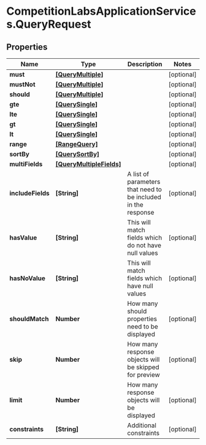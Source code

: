 # CompetitionLabsApplicationServices.QueryRequest

## Properties

Name | Type | Description | Notes
------------ | ------------- | ------------- | -------------
**must** | [**[QueryMultiple]**](QueryMultiple.md) |  | [optional] 
**mustNot** | [**[QueryMultiple]**](QueryMultiple.md) |  | [optional] 
**should** | [**[QueryMultiple]**](QueryMultiple.md) |  | [optional] 
**gte** | [**[QuerySingle]**](QuerySingle.md) |  | [optional] 
**lte** | [**[QuerySingle]**](QuerySingle.md) |  | [optional] 
**gt** | [**[QuerySingle]**](QuerySingle.md) |  | [optional] 
**lt** | [**[QuerySingle]**](QuerySingle.md) |  | [optional] 
**range** | [**[RangeQuery]**](RangeQuery.md) |  | [optional] 
**sortBy** | [**[QuerySortBy]**](QuerySortBy.md) |  | [optional] 
**multiFields** | [**[QueryMultipleFields]**](QueryMultipleFields.md) |  | [optional] 
**includeFields** | **[String]** | A list of parameters that need to be included in the response | [optional] 
**hasValue** | **[String]** | This will match fields which do not have null values | [optional] 
**hasNoValue** | **[String]** | This will match fields which have null values | [optional] 
**shouldMatch** | **Number** | How many should properties need to be displayed | [optional] 
**skip** | **Number** | How many response objects will be skipped for preview | [optional] 
**limit** | **Number** | How many response objects will be displayed | [optional] 
**constraints** | **[String]** | Additional constraints | [optional] 


